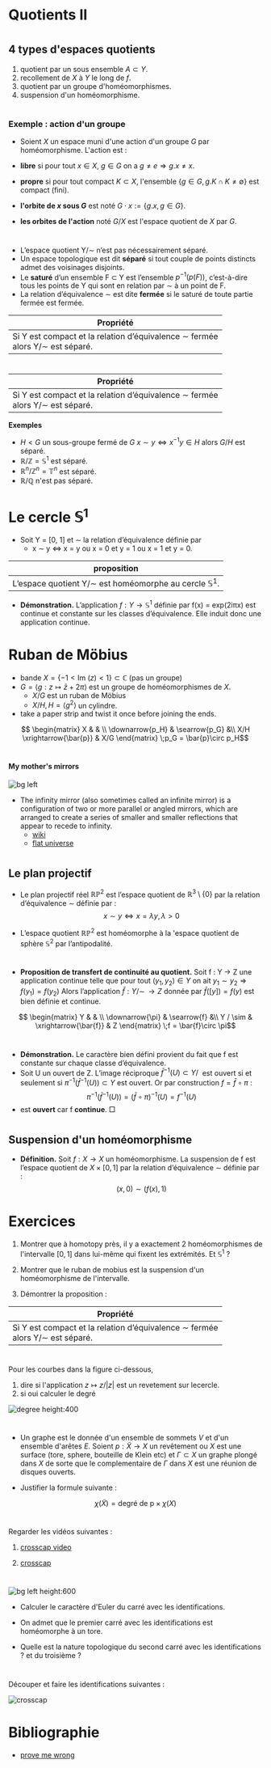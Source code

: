 <!--
theme: gaia
class: gaia lead
headingDivider: 1
paginate: true
header: UGA 2025
footer: 
backgroundImage: linear-gradient(-20deg, rgba(0, 0, 0, 0.6), transparent)
_paginate: false
_header: ''
_footer: ''

style: |
  @keyframes marp-outgoing-transition-vertical-scroll {
    from { transform: translateY(0%); }
    to { transform: translateY(-100%); }
  }
  @keyframes marp-incoming-transition-vertical-scroll {
    from { transform: translateY(100%); }
    to { transform: translateY(0%); }
  }

  @keyframes marp-outgoing-transition-vflip {
    0% { animation-timing-function: ease-in; }
    50% {
      transform: perspective(100vw) translateZ(-100vw) rotateX(-90deg);
      opacity: 0.5;
      animation-timing-function: step-end;
    }
    100% { opacity: 0; }
  }
  @keyframes marp-incoming-transition-vflip {
    0% {
      animation-timing-function: step-start;
      opacity: 0;
    }
    50% {
      transform: perspective(100vw) translateZ(-100vw) rotateX(90deg);
      opacity: 0.5;
      animation-timing-function: ease-out;
    }
  }

  header, footer { text-align: center; color: currentcolor; }
  section.small-code pre { font-size: 68%; }

-->

# Quotients II

#

<!-- _transition: slide -->
## 4 types d'espaces quotients

1. quotient par un sous ensemble $A \subset Y$.
1. recollement de $X$ à $Y$ le long de $f$.
1. quotient par un groupe d'homéomorphismes.
1. suspension d'un homéomorphisme.


#

<!-- _transition: slide -->
### Exemple : action d'un groupe

<!-- Propriété bis (rappel).– Si Y est relativement compact et -->
<!-- la relation d’équivalence ∼ fermée alors Y/∼ est séparé. -->

- Soient $X$ un espace muni d'une action d'un groupe $G$ 
par homéomorphisme. L'action est :

- **libre** si pour tout $x \in X$,
$g \in G$ on a $g \neq e \Rightarrow g.x \neq x$.
- **propre** si pour tout compact $K \subset X$,
l'ensemble $\{g \in G, g.K \cap K \neq \emptyset\}$ est compact (fini).
- **l'orbite de $x$ sous $G$** est noté $G\cdot x := \{g.x, g \in G\}$.
- **les orbites de l'action** noté $G/X$ est l'espace quotient de $X$ par $G$.

#

<!-- _transition: slide -->
- L’espace quotient Y/∼ n’est pas nécessairement séparé.
- Un espace topologique est dit **séparé** si tout couple de
points distincts admet des voisinages disjoints.
- Le **saturé** d’un ensemble F ⊂ Y est l’ensemble
$p^{-1}(p(F))$, c’est-à-dire tous les points de Y qui sont en
relation par ∼ à un point de F.
- La relation d’équivalence ∼ est dite **fermée** si le saturé
de toute partie fermée est fermée.

| Propriété |
|---|
| Si Y est compact et la relation d’équivalence ∼ fermée <br> alors Y/∼ est séparé.|

#

<!-- _transition: cube -->
| Propriété |
|---|
| Si Y est compact et la relation d’équivalence ∼ fermée <br> alors Y/∼ est séparé.|

**Exemples**

- $H < G$ un sous-groupe fermé de $G$ 
 $x \sim y  \Leftrightarrow x^{-1}y \in H$
alors $G/H$ est séparé.
- $\mathbb{R}/\mathbb{Z} = \mathbb{S}^1$ est séparé.
- $\mathbb{R}^n/\mathbb{Z}^n = \mathbb{T}^n$ est séparé.
- $\mathbb{R}/\mathbb{Q}$ n'est pas séparé.

# Le cercle $\mathbb{S}^1$

- Soit Y = [0, 1] et ∼ la relation d’équivalence définie par
    - x ∼ y ⇔ x = y ou x = 0 et y = 1 ou x = 1 et y = 0.

| proposition |
|---|
| L’espace quotient Y/∼ est homéomorphe au cercle $\mathbb{S}^1$.|

- **Démonstration.** L’application $f : Y \rightarrow    \mathbb{S}^1$ définie par 
f(x) = exp(2iπx) est continue et constante sur les classes
d’équivalence. Elle induit donc une application continue.


# Ruban de Möbius

<!-- _transition: cube -->
<!-- -  l'anneau $X = \{ z \in \mathbb{C}, 1/2 \leq |z| \leq  2\}$ --> 
<!-- est un revêtement double du ruban de Möbius --> 
<!-- - $G = \langle  z\mapsto 1/z \rangle$ est un groupe de homéomorphismes de $X$. -->

- bande $X = \{-1 < \text{Im }(z) < 1\}\subset \mathbb{C}$ (pas un groupe)
- $G = \langle g:z \mapsto \bar{z} + 2\pi  \rangle$ est un groupe de homéomorphismes de $X$.
    - $X/G$ est un ruban de Möbius 
    - $X/H,\,H= \langle g^2 \rangle$ un cylindre.
- take a paper strip and twist it once before joining the ends.

$$
\begin{matrix}
  X &  &  \\
  \downarrow{p_H} & \searrow{p_G}  &\\ 
 X/H  \xrightarrow{\bar{p}} & X/G
\end{matrix}
\;p_G = \bar{p}\circ p_H$$  

# 
#### My mother's mirrors
<!-- _transition: cube -->
![bg left](https://upload.wikimedia.org/wikipedia/commons/thumb/5/57/Kneeling_for_Infinity_%28Self-portrait%29.jpg/800px-Kneeling_for_Infinity_%28Self-portrait%29.jpg)

- The infinity mirror (also sometimes called an infinite mirror) is a configuration of two or more parallel or angled mirrors, which are arranged to create a series of smaller and smaller reflections that appear to recede to infinity.
    - [wiki](https://en.wikipedia.org/wiki/Infinity_mirror)
    - [flat universe](https://www.youtube.com/watch?v=QcLfb0PhfO0&t=623s)

#

## Le plan projectif

- Le plan projectif réel $\mathbb{RP}^2$ est l’espace quotient de
$\mathbb{R}^3 \setminus \{0\}$ par la relation d’équivalence ∼
définie par :
$$x ∼ y \Leftrightarrow x = λy, λ > 0$$

- L’espace quotient $\mathbb{RP}^2$ est homéomorphe à la 
'espace quotient de sphère $\mathbb{S}^2$  par l’antipodalité.

#


- **Proposition de transfert de continuité au quotient.**
Soit f : Y → Z une application continue telle que 
pour tout $(y_1, y_2) \in Y$  on ait $y_1 ∼ y_2 \Rightarrow   f(y_1) = f(y_2)$
Alors l’application $\bar{f} : Y/∼ \,\rightarrow   Z$ donnée par $\bar{f}([y]) = f(y)$ 
est bien définie et continue.



$$
\begin{matrix}
  Y & &  \\
  \downarrow{\pi} & \searrow{f}  &\\ 
Y / \sim & \xrightarrow{\bar{f}} & Z
\end{matrix}
\;f = \bar{f}\circ \pi$$  

#

- **Démonstration.** Le caractère bien défini provient du fait
que f est constante sur chaque classe d’équivalence.
- Soit U un ouvert de Z. L’image réciproque $\bar{f}^{-1}(U) \subset Y/~$ est  ouvert  si et seulement si $\pi^{−1}(\bar{f}^{−1}(U)) \subset Y$ est ouvert. 
Or par construction $f = \bar{f}\circ \pi$  :
$$\pi^{−1}(\bar{f}^{−1}(U)) = (\bar{f}\circ \pi)^{−1}(U) = f^{−1}(U)$$
- est **ouvert** car f **continue**. $\Box$


# 

## Suspension d'un homéomorphisme

- **Définition.** Soit $f : X \rightarrow X$ un homéomorphisme.
La suspension de f est l’espace quotient de $X \times [0, 1]$ 
par la relation d’équivalence ∼ définie par :
$$(x, 0) ∼ (f(x), 1)$$


# Exercices

1. Montrer que à homotopy près, il y a exactement 2 homéomorphismes de l'intervalle $[0, 1]$ dans lui-même qui fixent les
extrémités. Et $\mathbb{S}^1$ ?

1. Montrer que le ruban de mobius est la suspension d'un
   homéomorphisme de l'intervalle.


1. Démontrer la proposition : 

| Propriété |
|---|
| Si Y est compact et la relation d’équivalence ∼ fermée <br> alors Y/∼ est séparé.|


#

Pour les courbes dans la figure ci-dessous, 
1. dire si l'application $z \mapsto z/|z|$ est un revetement sur lecercle.
1. si oui calculer le degré 

![degree height:400](./IMAGES/degrees.png)

#

- Un graphe est le donnée d'un ensemble de sommets $V$ et d'un
ensemble d'arêtes $E$.
Soient $p:\tilde{X} \rightarrow X$ un revêtement ou $X$ est une surface (tore, sphere, bouteille de Klein etc) et $\Gamma\subset X$ un graphe plongé dans $X$ de sorte que le complementaire de $\Gamma$ dans $X$ est une réunion de disques ouverts.

- Justifier la formule suivante :

$$\chi(\tilde{X}) = \text{degré de p} \times \chi(X)$$

#

Regarder les vidéos suivantes :

1. [crosscap video](https://www.youtube.com/watch?v=gx7P8lf6JXQ)

1. [crosscap](https://www.youtube.com/watch?v=RV-0uao7RdY)


#

![bg left height:600](./square_identifications.png)

- Calculer le caractère d'Euler du carré avec les identifications.

- On admet que le premier carré avec les identifications est
homéomorphe à un tore.

- Quelle est la nature topologique du second carré avec les
identifications ? et du troisième ?

#

Découper et faire les identifications suivantes :

![crosscap](./IMAGES/crosscap.png)




# Bibliographie

- [prove me wrong](https://prove-me-wrong.com/mathematical-art/math-visualization-portfolio/)


